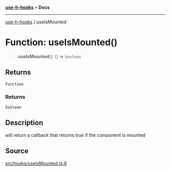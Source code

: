 [**use-h-hooks**](../README.md) • **Docs**

***

[use-h-hooks](../globals.md) / useIsMounted

# Function: useIsMounted()

> **useIsMounted**(): () => `boolean`

## Returns

`Function`

### Returns

`boolean`

## Description

will return a callback that returns true if the component is mounted

## Source

[src/hooks/useIsMounted.ts:6](https://github.com/AhmadHddad/use-h-hooks/blob/daa6dd045ddcb2443f6d50fe7685055eb57611b7/src/hooks/useIsMounted.ts#L6)
